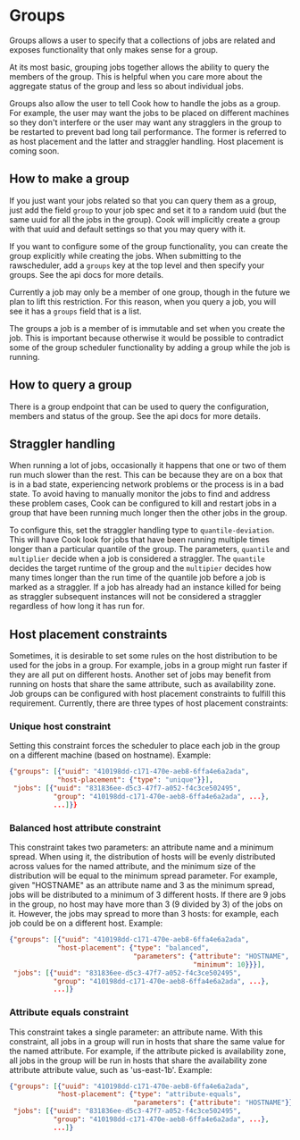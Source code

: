 # Groups

Groups allows a user to specify that a collections of jobs are related and exposes functionality
that only makes sense for a group.

At its most basic, grouping jobs together allows the ability to query the members of the group.
This is helpful when you care more about the aggregate status of the group and less so about
individual jobs.

Groups also allow the user to tell Cook how to handle the jobs as a group.  For example, the user
may want the jobs to be placed on different machines so they don't interfere or the user may want
any stragglers in the group to be restarted to prevent bad long tail performance.  The former is
referred to as host placement and the latter and straggler handling.  Host placement is coming soon.

## How to make a group

If you just want your jobs related so that you can query them as a group, just add the field `group`
to your job spec and set it to a random uuid (but the same uuid for all the jobs in the group).
Cook will implicitly create a group with that uuid and default settings so that you may query with
it.

If you want to configure some of the group functionality, you can create the group explicitly while
creating the jobs.  When submitting to the rawscheduler, add a `groups` key at the top level and
then specify your groups.  See the api docs for more details.

Currently a job may only be a member of one group, though in the future we plan to lift this
restriction.  For this reason, when you query a job, you will see it has a `groups` field that is a
list.

The groups a job is a member of is immutable and set when you create the job. This is important
because otherwise it would be possible to contradict some of the group scheduler functionality by
adding a group while the job is running.

## How to query a group

There is a group endpoint that can be used to query the configuration, members and status of the
group.  See the api docs for more details.

## Straggler handling

When running a lot of jobs, occasionally it happens that one or two of them run much slower than the
rest.  This can be because they are on a box that is in a bad state, experiencing network problems
or the process is in a bad state. To avoid having to manually monitor the jobs to find and address
these problem cases, Cook can be configured to kill and restart jobs in a group that have been
running much longer then the other jobs in the group.

To configure this, set the straggler handling type to `quantile-deviation`. This will have Cook look
for jobs that have been running multiple times longer than a particular quantile of the group. The
parameters, `quantile` and `multiplier` decide when a job is considered a straggler. The
`quantile` decides the target runtime of the group and the `multipier` decides how many times
longer than the run time of the quantile job before a job is marked as a straggler.
If a job has already had an instance killed for being as straggler subsequent instances will not be
considered a straggler regardless of how long it has run for.

## Host placement constraints

Sometimes, it is desirable to set some rules on the host distribution to be used for the jobs in a
group.  For example, jobs in a group might run faster if they are all put on different hosts.
Another set of jobs may benefit from running on hosts that share the same attribute, such as
availability zone. Job groups can be configured with host placement constraints to fulfill this
requirement. Currently, there are three types of host placement constraints:

### Unique host constraint
Setting this constraint forces the scheduler to place each job in the group on a different machine
(based on hostname).
Example:
```json
{"groups": [{"uuid": "410198dd-c171-470e-aeb8-6ffa4e6a2ada",
            "host-placement": {"type": "unique"}}],
 "jobs": [{"uuid": "831836ee-d5c3-47f7-a052-f4c3ce502495",
           "group": "410198dd-c171-470e-aeb8-6ffa4e6a2ada", ...},
           ...]}}
```


### Balanced host attribute constraint
This constraint takes two parameters: an attribute name and a minimum spread. When using it, the
distribution of hosts will be evenly distributed across values for the named attribute, and the
minimum size of the distribution will be equal to the minimum spread parameter. For example, given
"HOSTNAME" as an attribute name and 3 as the minimum spread, jobs will be distributed to a minimum
of 3 different hosts. If there are 9 jobs in the group, no host may have more than 3 (9 divided by
3) of the jobs on it. However, the jobs may spread to more than 3 hosts: for example, each job could
be on a different host.
Example:
```json
{"groups": [{"uuid": "410198dd-c171-470e-aeb8-6ffa4e6a2ada",
            "host-placement": {"type": "balanced",
                               "parameters": {"attribute": "HOSTNAME",
                                              "minimum": 10}}}],
 "jobs": [{"uuid": "831836ee-d5c3-47f7-a052-f4c3ce502495",
           "group": "410198dd-c171-470e-aeb8-6ffa4e6a2ada", ...},
           ...]}
```

### Attribute equals constraint
This constraint takes a single parameter: an attribute name. With this constraint, all jobs in a
group will run in hosts that share the same value for the named attribute. For example, if the
attribute picked is availability zone, all jobs in the group will be run in hosts that share the
availability zone attribute attribute value, such as 'us-east-1b'.
Example:
```json
{"groups": [{"uuid": "410198dd-c171-470e-aeb8-6ffa4e6a2ada",
            "host-placement": {"type": "attribute-equals",
                               "parameters": {"attribute": "HOSTNAME"}}}],
 "jobs": [{"uuid": "831836ee-d5c3-47f7-a052-f4c3ce502495",
           "group": "410198dd-c171-470e-aeb8-6ffa4e6a2ada", ...},
           ...]}
```
